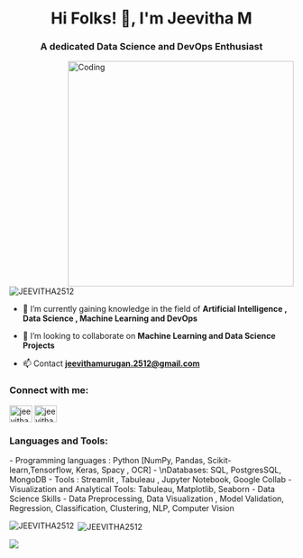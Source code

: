 <h1 align="center">Hi Folks! 👋, I'm Jeevitha M </h1>
<h3 align="center">A dedicated Data Science and DevOps Enthusiast </h3>
<img align="right" alt="Coding" width="400" src="https://media3.giphy.com/media/qgQUggAC3Pfv687qPC/giphy.gif">

<p align="left"> <img src="https://komarev.com/ghpvc/?username=mohnishkarthikeyan&label=Profile%20views&color=0e75b6&style=flat" alt="JEEVITHA2512" /> </p>

- 🌱 I’m currently gaining knowledge in the field of **Artificial Intelligence , Data Science , Machine Learning and DevOps**

- 👯 I’m looking to collaborate on **Machine Learning and Data Science Projects**

- 📫 Contact **jeevithamurugan.2512@gmail.com**

<h3 align="left">Connect with me:</h3>
<p align="left">
<a href="https://www.linkedin.com/in/jeevitha-m-357979223/" target="blank"><img align="center" src="https://raw.githubusercontent.com/rahuldkjain/github-profile-readme-generator/master/src/images/icons/Social/linked-in-alt.svg" alt="jeevitha-m-357979223" height="30" width="40" /></a>
<a href="https://www.hackerrank.com/jeevithamurugan1?hr_r=1" target="blank"><img align="center" src="https://raw.githubusercontent.com/rahuldkjain/github-profile-readme-generator/master/src/images/icons/Social/hackerrank.svg" alt="jeevithamurugan1" height="30" width="40" /></a>

<h3 align="left">Languages and Tools:</h3>
<p align="left"> 
  - Programming languages : Python [NumPy, Pandas, Scikit-learn,Tensorflow, Keras,  Spacy , OCR]
  - \nDatabases:  SQL, PostgresSQL, MongoDB
  - Tools : Streamlit , Tabuleau , Jupyter Notebook, Google Collab
  - Visualization and Analytical Tools:  Tabuleau, Matplotlib, Seaborn
  - Data Science Skills - Data Preprocessing, Data Visualization , Model Validation, Regression, Classification, Clustering, NLP, Computer Vision
</p>

<p><img align="left" src="https://github-readme-stats.vercel.app/api/top-langs?username=JEEVITHA2512&show_icons=true&locale=en&layout=compact" alt="JEEVITHA2512" /></p>

<p>&nbsp;<img align="center" src="https://github-readme-stats.vercel.app/api?username=JEEVITHA2512&show_icons=true&locale=en" alt="JEEVITHA2512" /></p>

![](https://github-readme-streak-stats.herokuapp.com/?user=JEEVITHA2512&theme=blue-green&hide_border=false)<br/>
